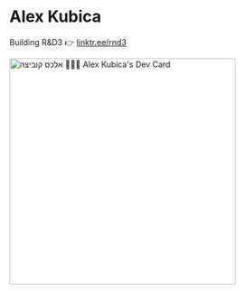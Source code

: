 # Alex Kubica

Building R&D3 👉 [linktr.ee/rnd3](https://linktr.ee/rnd3)

<a href="https://app.daily.dev/alexkubica_eth"><img src="https://api.daily.dev/devcards/d14201205e9e4ea0a408872046350f4a.png?r=rtd" width="400" alt="אלכס קוביצה 👨🏻‍💻 Alex Kubica's Dev Card"/></a>
